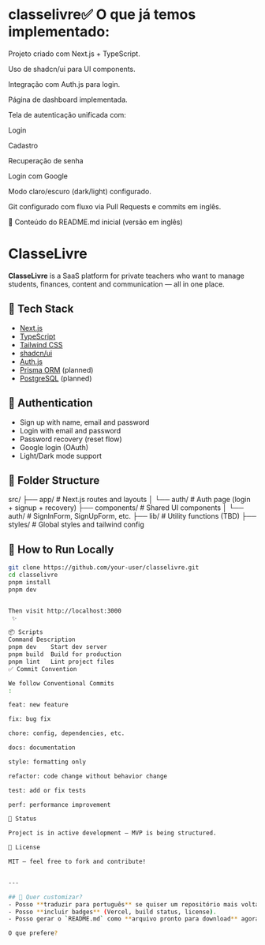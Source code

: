 # classelivre✅ O que já temos implementado:

Projeto criado com Next.js + TypeScript.

Uso de shadcn/ui para UI components.

Integração com Auth.js para login.

Página de dashboard implementada.

Tela de autenticação unificada com:

Login

Cadastro

Recuperação de senha

Login com Google

Modo claro/escuro (dark/light) configurado.

Git configurado com fluxo via Pull Requests e commits em inglês.

📝 Conteúdo do README.md inicial (versão em inglês)
# ClasseLivre

**ClasseLivre** is a SaaS platform for private teachers who want to manage students, finances, content and communication — all in one place.

## 🚀 Tech Stack

- [Next.js](https://nextjs.org/)
- [TypeScript](https://www.typescriptlang.org/)
- [Tailwind CSS](https://tailwindcss.com/)
- [shadcn/ui](https://ui.shadcn.com/)
- [Auth.js](https://authjs.dev/)
- [Prisma ORM](https://www.prisma.io/) (planned)
- [PostgreSQL](https://www.postgresql.org/) (planned)

## 🔐 Authentication

- Sign up with name, email and password
- Login with email and password
- Password recovery (reset flow)
- Google login (OAuth)
- Light/Dark mode support

## 📁 Folder Structure



src/
├── app/ # Next.js routes and layouts
│ └── auth/ # Auth page (login + signup + recovery)
├── components/ # Shared UI components
│ └── auth/ # SignInForm, SignUpForm, etc.
├── lib/ # Utility functions (TBD)
├── styles/ # Global styles and tailwind config


## 🧪 How to Run Locally

```bash
git clone https://github.com/your-user/classelivre.git
cd classelivre
pnpm install
pnpm dev


Then visit http://localhost:3000
 ✨

📦 Scripts
Command	Description
pnpm dev	Start dev server
pnpm build	Build for production
pnpm lint	Lint project files
✅ Commit Convention

We follow Conventional Commits
:

feat: new feature

fix: bug fix

chore: config, dependencies, etc.

docs: documentation

style: formatting only

refactor: code change without behavior change

test: add or fix tests

perf: performance improvement

📌 Status

Project is in active development — MVP is being structured.

📄 License

MIT — feel free to fork and contribute!


---

## 💬 Quer customizar?
- Posso **traduzir para português** se quiser um repositório mais voltado ao público nacional.
- Posso **incluir badges** (Vercel, build status, license).
- Posso gerar o `README.md` como **arquivo pronto para download** agora.

O que prefere?